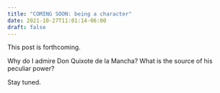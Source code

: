 ```yaml
---
title: "COMING SOON: being a character"
date: 2021-10-27T11:01:14-06:00
draft: false
---
```


This post is forthcoming.

Why do I admire Don Quixote de la Mancha?
What is the source of his peculiar power?

Stay tuned.